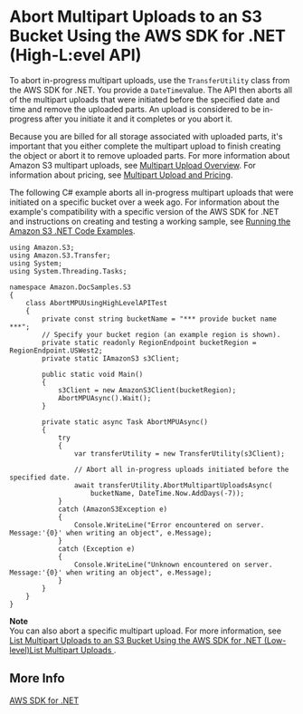 # Abort Multipart Uploads to an S3 Bucket Using the AWS SDK for \.NET \(High\-L:evel API\)<a name="HLAbortDotNet"></a>

To abort in\-progress  multipart uploads, use the `TransferUtility` class from the AWS SDK for \.NET\. You provide a `DateTime`value\. The API then aborts all of the multipart uploads that were initiated before the specified date and time and remove the uploaded parts\. An upload is considered to be in\-progress after you initiate it and it completes or you abort it\. 

Because you are billed for all storage associated with uploaded parts, it's important that you either complete the multipart upload to finish creating the object or abort it to remove uploaded parts\. For more information about Amazon S3 multipart uploads, see [Multipart Upload Overview](mpuoverview.md)\. For information about pricing, see [Multipart Upload and Pricing](mpuoverview.md#mpuploadpricing)\.

The following C\# example aborts all in\-progress multipart uploads that were initiated on a specific bucket over a week ago\. For information about the example's compatibility with a specific version of the AWS SDK for \.NET and instructions on creating and testing a working sample, see [Running the Amazon S3 \.NET Code Examples](UsingTheMPDotNetAPI.md#TestingDotNetApiSamples)\.

```
using Amazon.S3;
using Amazon.S3.Transfer;
using System;
using System.Threading.Tasks;

namespace Amazon.DocSamples.S3
{
    class AbortMPUUsingHighLevelAPITest
    {
        private const string bucketName = "*** provide bucket name ***";
        // Specify your bucket region (an example region is shown).
        private static readonly RegionEndpoint bucketRegion = RegionEndpoint.USWest2;
        private static IAmazonS3 s3Client;

        public static void Main()
        {
            s3Client = new AmazonS3Client(bucketRegion);
            AbortMPUAsync().Wait();
        }

        private static async Task AbortMPUAsync()
        {
            try
            {
                var transferUtility = new TransferUtility(s3Client);

                // Abort all in-progress uploads initiated before the specified date.
                await transferUtility.AbortMultipartUploadsAsync(
                    bucketName, DateTime.Now.AddDays(-7));
            }
            catch (AmazonS3Exception e)
            {
                Console.WriteLine("Error encountered on server. Message:'{0}' when writing an object", e.Message);
            }
            catch (Exception e)
            {
                Console.WriteLine("Unknown encountered on server. Message:'{0}' when writing an object", e.Message);
            }
        } 
    }
}
```

**Note**  
You can also abort a specific multipart upload\. For more information, see [List Multipart Uploads to an S3 Bucket Using the AWS SDK for \.NET \(Low\-level\)List Multipart Uploads ](LLlistMPuploadsDotNet.md)\. 

## More Info<a name="HLAbortDotNet-more-info"></a>

[AWS SDK for \.NET](https://aws.amazon.com/sdk-for-net/)